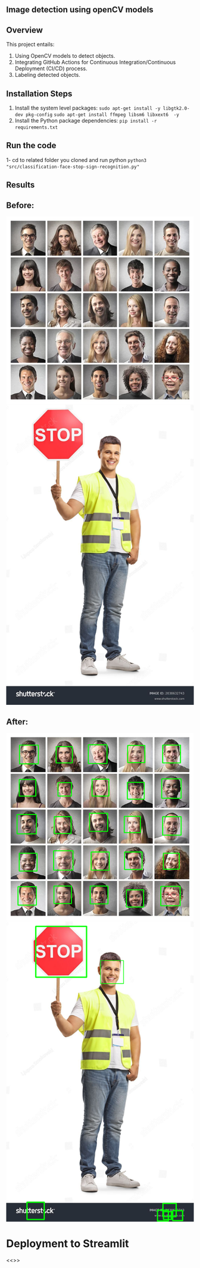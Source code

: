 ## Image detection using openCV models

## Overview
This project entails:
1. Using OpenCV models to detect objects.
2. Integrating GitHub Actions for Continuous Integration/Continuous Deployment (CI/CD) process.
3. Labeling detected objects.

## Installation Steps

1. Install the system level packages:
`sudo apt-get install -y libgtk2.0-dev pkg-config`
`sudo apt-get install ffmpeg libsm6 libxext6  -y`
2. Install the Python package dependencies:
`pip install -r requirements.txt`

## Run the code
1- cd to related folder you cloned and run python
`python3 "src/classification-face-stop-sign-recognition.py"`



## Results

## Before:
![alt text](raw-data/image_4.jpg)
![alt text](raw-data/image_6.jpg)



## After:
![alt text](raw-data/out-put.png)
![alt text](raw-data/out-put-1.png)


# Deployment to Streamlit
<<>>

